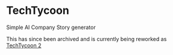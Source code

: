 # TechTycoon
Simple AI Company Story generator

This has since been archived and is currently being reworked as [TechTycoon 2](https://github.com/RenderBr/TechTyccoon2)
